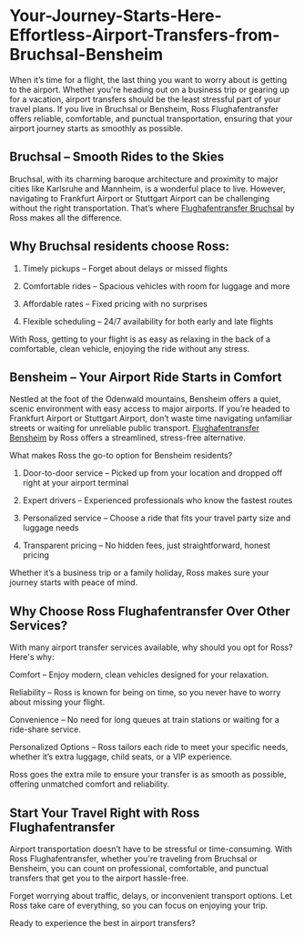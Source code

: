 # Your-Journey-Starts-Here-Effortless-Airport-Transfers-from-Bruchsal-Bensheim
When it’s time for a flight, the last thing you want to worry about is getting to the airport. Whether you're heading out on a business trip or gearing up for a vacation, airport transfers should be the least stressful part of your travel plans. If you live in Bruchsal or Bensheim, Ross Flughafentransfer offers reliable, comfortable, and punctual transportation, ensuring that your airport journey starts as smoothly as possible.

## Bruchsal – Smooth Rides to the Skies
Bruchsal, with its charming baroque architecture and proximity to major cities like Karlsruhe and Mannheim, is a wonderful place to live. However, navigating to Frankfurt Airport or Stuttgart Airport can be challenging without the right transportation. That’s where [Flughafentransfer Bruchsal](https://rossflughafentransfer.de/flughafentransfer-bruchsal/) by Ross makes all the difference.

## Why Bruchsal residents choose Ross:

1. Timely pickups – Forget about delays or missed flights

2. Comfortable rides – Spacious vehicles with room for luggage and more

3. Affordable rates – Fixed pricing with no surprises

4. Flexible scheduling – 24/7 availability for both early and late flights

With Ross, getting to your flight is as easy as relaxing in the back of a comfortable, clean vehicle, enjoying the ride without any stress.

## Bensheim – Your Airport Ride Starts in Comfort
Nestled at the foot of the Odenwald mountains, Bensheim offers a quiet, scenic environment with easy access to major airports. If you’re headed to Frankfurt Airport or Stuttgart Airport, don’t waste time navigating unfamiliar streets or waiting for unreliable public transport. [Flughafentransfer Bensheim](https://rossflughafentransfer.de/flughafen-transfer-bensheim/) by Ross offers a streamlined, stress-free alternative.

What makes Ross the go-to option for Bensheim residents?

1. Door-to-door service – Picked up from your location and dropped off right at your airport terminal

2. Expert drivers – Experienced professionals who know the fastest routes

3. Personalized service – Choose a ride that fits your travel party size and luggage needs

4. Transparent pricing – No hidden fees, just straightforward, honest pricing

Whether it’s a business trip or a family holiday, Ross makes sure your journey starts with peace of mind.

## Why Choose Ross Flughafentransfer Over Other Services?
With many airport transfer services available, why should you opt for Ross? Here's why:

Comfort – Enjoy modern, clean vehicles designed for your relaxation.

Reliability – Ross is known for being on time, so you never have to worry about missing your flight.

Convenience – No need for long queues at train stations or waiting for a ride-share service.

Personalized Options – Ross tailors each ride to meet your specific needs, whether it’s extra luggage, child seats, or a VIP experience.

Ross goes the extra mile to ensure your transfer is as smooth as possible, offering unmatched comfort and reliability.

## Start Your Travel Right with Ross Flughafentransfer
Airport transportation doesn’t have to be stressful or time-consuming. With Ross Flughafentransfer, whether you're traveling from Bruchsal or Bensheim, you can count on professional, comfortable, and punctual transfers that get you to the airport hassle-free.

Forget worrying about traffic, delays, or inconvenient transport options. Let Ross take care of everything, so you can focus on enjoying your trip.

Ready to experience the best in airport transfers?
